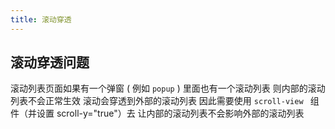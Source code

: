 ```yaml
---
title: 滚动穿透
---
```


## 滚动穿透问题

滚动列表页面如果有一个弹窗 ( 例如 `popup` ) 里面也有一个滚动列表 则内部的滚动列表不会正常生效 滚动会穿透到外部的滚动列表 因此需要使用 `scroll-view ` 组件（并设置 scroll-y="true"）去 让内部的滚动列表不会影响外部的滚动列表
